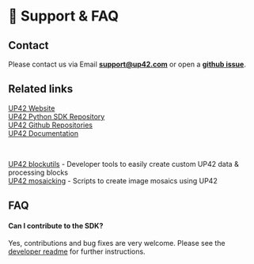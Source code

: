 # :email: Support & FAQ

## **Contact**

Please contact us via Email **[support@up42.com](mailto:support@up42.com)** or open a **[github issue](https://github.com/up42/up42-py/issues)**.

## **Related links**

[UP42 Website](https://up42.com)   
[UP42 Python SDK Repository](https://github.com/up42/up42-py)    
[UP42 Github Repositories](https://github.com/up42)  
[UP42 Documentation](https://docs.up42.com)  

<br>

[UP42 blockutils](https://up42.github.io/blocks/) - Developer tools to easily create custom UP42 data & processing blocks   
[UP42 mosaicking](https://github.com/up42/mosaicking) - Scripts to create image mosaics using UP42   

## **FAQ**

#### **Can I contribute to the SDK?**

Yes, contributions and bug fixes are very welcome. Please see the [developer readme](https://github.com/up42/up42-py/blob/master/README-dev.md) for further
instructions.

 